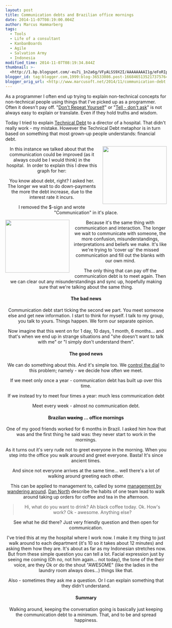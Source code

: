 ```yaml
---
layout: post
title: Communication debts and Brazilian office mornings
date: 2014-11-07T08:19:00.004Z
author: Marcus Hammarberg
tags:
  - Tools
  - Life of a consultant
  - KanbanBoards
  - Agile
  - Salvation Army
  - Indonesia
modified_time: 2014-11-07T08:19:34.844Z
thumbnail: >-
  <http://1.bp.blogspot.com/-eu7i_1n2a6g/VFyALSS9X2I/AAAAAAAAI1g/eFoRIpzq3fc/s72-c/financial%2Bdebt.jpg>
blogger_id: tag:blogger.com,1999:blog-36533086.post-1668465135217375764
blogger_orig_url: <http://www.marcusoft.net/2014/11/communication-debt.html>
---
```




As a programmer I often end up trying to explain non-technical concepts
for non-technical people using things that I've picked up as a
programmer. Often it doesn't pay off.
"<a href="http://c2.com/cgi/wiki?DontRepeatYourself"
target="_blank">Don't Repeat Yourself</a>" or
"<a href="http://martinfowler.com/bliki/TellDontAsk.html"
target="_blank">Tell - don't ask</a>" is not always easy to explain or
translate. Even if they hold truths and wisdom.

Today I tried to explain
<a href="http://martinfowler.com/bliki/TechnicalDebt.html"
target="_blank">Technical Debt</a> to a director of a hospital. That
didn't really work - my mistake. However the Technical Debt metaphor is
in turn based on something that most grown-up people understands:
financial debt.
<div class="separator" style="clear: both; text-align: center;">

<a
href="http://1.bp.blogspot.com/-eu7i_1n2a6g/VFyALSS9X2I/AAAAAAAAI1g/eFoRIpzq3fc/s1600/financial%2Bdebt.jpg"
data-imageanchor="1"
style="clear: right; float: right; margin-bottom: 1em; margin-left: 1em;"><img
src="http://1.bp.blogspot.com/-eu7i_1n2a6g/VFyALSS9X2I/AAAAAAAAI1g/eFoRIpzq3fc/s1600/financial%2Bdebt.jpg"
data-border="0" width="200" height="180" /></a>


In this instance we talked about that the communication could be
improved (as it always could be I would think) in the hospital.  In
order to explain this I drew this graph for her:

You know about debt, right? I asked her. The longer we wait to do
down-payments the more the debt increase, due to the interest rate it
incurs.

I removed the $-sign and wrote "Communication" in it's place.
<div class="separator" style="clear: both; text-align: center;">

<a
href="http://4.bp.blogspot.com/-hQecz42PHsc/VFyAJY3MJRI/AAAAAAAAI1Y/1Jsc6LEueSw/s1600/communication%2Bdebt.jpg"
data-imageanchor="1"
style="clear: left; float: left; margin-bottom: 1em; margin-right: 1em;"><img
src="http://4.bp.blogspot.com/-hQecz42PHsc/VFyAJY3MJRI/AAAAAAAAI1Y/1Jsc6LEueSw/s1600/communication%2Bdebt.jpg"
data-border="0" width="200" height="165" /></a>


Because it's the same thing with communication and interaction. The
longer we wait to communicate with someone, the more confusion,
misunderstandings, interpretations and beliefs we make. It's like we're
trying to 'cover up' the missed communication and fill out the blanks
with our own mind.

The only thing that can pay off the communication debt is to meet again.
Then we can clear out any misunderstandings and sync up, hopefully
making sure that we're talking about the same thing.

#### The bad news



Communication debt start ticking the second we part. You meet someone
else and get new information. I start to think for myself. I talk to my
group, you talk to yours. Things happen. We form our separate opinion.






Now imagine that this went on for 1 day, 10 days, 1 month, 6 months...
and that's when we end up in strange situations and "she doesn't want to
talk with me" or "I simply don't understand them".


#### The good news



We can do something about this. And it's simple too. We <a
href="http://www.marcusoft.net/2014/06/controlling-disappointment-dial.html"
target="_blank">control the dial</a> to this problem; namely - we decide
how often we meet.




If we meet only once a year - communication debt has built up over this
time.




If we instead try to meet four times a year: much less communication
debt




Meet every week - almost no communication debt.


#### Brazilan ~~waxing~~ ... office mornings



One of my good friends worked for 6 months in Brazil. I asked him how
that was and the first thing he said was: they never start to work in
the mornings.




As it turns out it's very rude not to greet everyone in the morning.
When you step into the office you walk around and greet everyone. Basta!
It's since ancient times.




And since not everyone arrives at the same time... well there's a lot of
walking around greeting each other.






This can be applied to management to, called by some
<a href="http://en.wikipedia.org/wiki/Management_by_wandering_around"
target="_blank">management by wandering around</a>.
<a href="http://dannorth.net/" target="_blank">Dan North</a> describe
the habits of one team lead to walk around taking up orders for coffee
and tea in the afternoon.

> Hi, what do you want to drink? Ah black coffee today. Ok. How's work?
> Ok - awesome. Anything else?

See what he did there? Just very friendly question and then open for
communication.

I've tried this at my the hospital where I work now. I make it my thing
to just walk around to each department (it's 10 so it takes about 12
minutes) and asking them how they are. It's about as far as my
Indonesian stretches now.
But from these simple question you can tell a lot. Facial expression
just by seeing me coming (Oh no, not him again... not today), the tone
of the their voice, are they Ok or do the shout "AWESOME" (like the
ladies in the laundry room always does...) things like that.

Also - sometimes they ask me a question. Or I can explain something that
they didn't understand.

#### Summary



Walking around, keeping the conversation going is basically just keeping
the communication debt to a minimum. That, and to be and spread
happiness.




